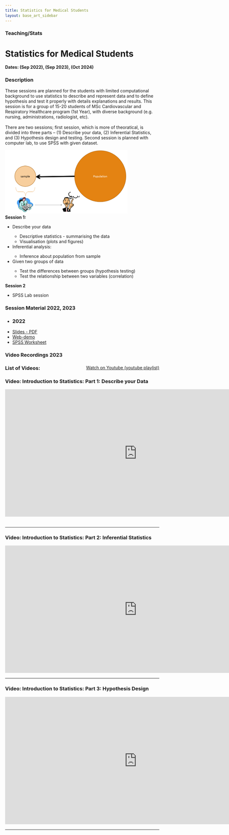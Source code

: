 ```yaml
---
title: Statistics for Medical Students
layout: base_art_sidebar
---
```


### Teaching/Stats

# Statistics for Medical Students
**Dates: (Sep 2022), (Sep 2023), (Oct 2024)**


<div class="panel panel-collapsable is-expanded">
    <div class="panel-heading">
        <h3>Description</h3>
            <span class="panel-collapsable-trigger"></span>
        </div>
    <div class="panel-content" style="display: block;">
        <p>
        These sessions are planned for the students with limited computational background to use statistics to describe and represent data and to define hypothesis and test it properly with details explanations and results. This session is for a group of 15-20 students of MSc Cardiovascular and Respiratory Healthcare program (1st Year), with diverse background (e.g. nursing, administrations, radiologist, etc). 
        <br><br>
        There are two sessions; first session, which is more of theoratical,  is divided into three parts – (1) Describe your data, (2) Inferential Statistics, and (3) Hypothesis design and testing. Second session is planned with computer lab, to use SPSS with given dataset.
        <div class="side-img-right"> <a href="./Introduction_to_Statistics.pdf" target="_blank"><img src="cover.png" alt="slides" width="400"> </a></div>
        <b>Session 1:</b>
        <ul>
        <li> Describe your data </li>
        <ul>
        <li>Descriptive statistics - summarising the data </li>
        <li>Visualisation (plots and figures)</li>
        </ul>
        <li>Inferential analysis:</li>
        <ul>
        <li>Inference about population from sample </li>
        </ul>
        <li>Given two groups of data </li>
        <ul>
        <li>Test the differences between groups (hypothesis testing) </li>
        <li>Test the relationship between two variables (correlation) </li>
        </ul>
        </ul>
        <b> Session 2 </b>
        <ul><li> SPSS Lab session </li></ul>
        </p>
        <!-- <ul>
            <li><a href="" target="_blank">Syllabus</a></li>
            <li><a href="">DOWNLOAD All Course Materials</a></li>
        </ul> -->
        </div>
    </div>

<div class="panel panel-collapsable ">
    <div class="panel-heading">
        <h3>Session Material 2022, 2023</h3>
        <span class="panel-collapsable-trigger"></span>
        </div>
    <div class="panel-content">
        <div class="heading" style="margin-top: 0">
        <!-- <h3>2023</h3> -->
        </div>
        <ul class='list-inline'>
        <li><h3>2022</h3></li>
        <li><a href="files/Introduction_to_Statistics.pdf" target="_blank"><aa class="btn btn-small btn-highlight">Slides - PDF</aa></a></li>
        <li><a href="https://nikeshbajaj.github.io/teaching/stats_demo" target="_blank"><aa class="btn btn-small btn-highlight">Web-demo</aa></a></li>
        <li><a href="https://nikeshbajaj.github.io/teaching/spss_session/WorkSheet_SPSS_Session.pdf" target="_blank"><aa class="btn btn-small btn-highlight">SPSS Worksheet</aa></a></li>
        </ul>
        </div>
    </div>

<div class="panel panel-collapsable ">
    <div class="panel-heading">
        <h3>Video Recordings 2023</h3>
        <span class="panel-collapsable-trigger"></span>
        </div>
    <div class="panel-content">
        <div class="heading" style="margin-top: 0">
        <div style="float: right;">
        <a href="https://www.youtube.com/playlist?list=PLdb7wbToE3cK5VikE25mYb9FLi1ETxOSj" target="_blank"><aa class="btn btn-small btn-highlight">Watch on Youtube (youtube playlist)</aa></a>
        </div>
        <h3>List of Videos: </h3>
        </div>
        <h3>Video: Introduction to Statistics: Part 1: Describe your Data</h3>
        <div class="video-container">
        <iframe width="860" height="415" src="https://www.youtube.com/embed/LOrdgvZ7yMY?si=iCoKkRHVZULDOF4s" title="YouTube video player" frameborder="0" allow="accelerometer; autoplay; clipboard-write; encrypted-media; gyroscope; picture-in-picture; web-share" referrerpolicy="strict-origin-when-cross-origin" allowfullscreen></iframe>
        <!-- <iframe width="560" height="315" src="https://www.youtube.com/embed/nuAAVOg93iE?si=7_XlBOQ6X18h46pm" title="YouTube video player" frameborder="0" allow="accelerometer; autoplay; clipboard-write; encrypted-media; gyroscope; picture-in-picture; web-share" referrerpolicy="strict-origin-when-cross-origin" allowfullscreen></iframe> -->
        </div>
        <br>
        <hr>
        <h3>Video: Introduction to Statistics: Part 2: Inferential Statistics</h3>
        <div class="video-container">
        <iframe width="860" height="415" src="https://www.youtube.com/embed/JouUe72Uwtg?si=YvSbUmv7u2oL2prv" title="YouTube video player" frameborder="0" allow="accelerometer; autoplay; clipboard-write; encrypted-media; gyroscope; picture-in-picture; web-share" referrerpolicy="strict-origin-when-cross-origin" allowfullscreen></iframe>
        </div>
        <hr>
        <h3>Video: Introduction to Statistics: Part 3: Hypothesis Design</h3>
        <div class="video-container">
        <iframe width="860" height="415" src="https://www.youtube.com/embed/LH7vSBP8dYc?si=Klkr4jbDQRPHGbLz" title="YouTube video player" frameborder="0" allow="accelerometer; autoplay; clipboard-write; encrypted-media; gyroscope; picture-in-picture; web-share" referrerpolicy="strict-origin-when-cross-origin" allowfullscreen></iframe>
        </div>
        <hr>
        </div>
    </div>


<!-- 
<div class="panel panel-collapsable ">
    <div class="panel-heading">
        <h3>Video Recordings 2023</h3>
        <span class="panel-collapsable-trigger"></span>
        </div>
    <div class="panel-content">
        <div class="heading" style="margin-top: 0">
        <h3>List of Videos: </h3>
        </div>
        <div class="panel panel-collapsable ">
            <div class="panel-heading">
                <h3>Video: Introduction to Statistics: Part 1: Describe your Data</h3>
                <span class="panel-collapsable-trigger"></span>
            </div>
            <div class="panel-content">
                <div class="heading" style="margin-top: 0">
                </div>
                <iframe width="860" height="415" src="https://www.youtube.com/embed/nuAAVOg93iE?si=7_XlBOQ6X18h46pm" title="YouTube video player" frameborder="0" allow="accelerometer; autoplay; clipboard-write; encrypted-media; gyroscope; picture-in-picture; web-share" referrerpolicy="strict-origin-when-cross-origin" allowfullscreen></iframe>
            </div>
        </div>
        <hr>
        <div class="panel panel-collapsable ">
            <div class="panel-heading">
                <h3>Video: Introduction to Statistics: Part 2: Inferential Statistics</h3>
                <span class="panel-collapsable-trigger"></span>
            </div>
            <div class="panel-content">
                <div class="heading" style="margin-top: 0">
                </div>
                <iframe width="860" height="415" src="https://www.youtube.com/embed/JouUe72Uwtg?si=YvSbUmv7u2oL2prv" title="YouTube video player" frameborder="0" allow="accelerometer; autoplay; clipboard-write; encrypted-media; gyroscope; picture-in-picture; web-share" referrerpolicy="strict-origin-when-cross-origin" allowfullscreen></iframe>
            </div>
        </div>
        <hr>
                <div class="panel panel-collapsable ">
            <div class="panel-heading">
                <h3>Video: Introduction to Statistics: Part 3: Hypothesis Design</h3>
                <span class="panel-collapsable-trigger"></span>
            </div>
            <div class="panel-content">
                <div class="heading" style="margin-top: 0">
                </div>
                <h3>Introduction to Statistics: Part 3: Hypothesis Design & Testing</h3>
                <iframe width="860" height="415" src="https://www.youtube.com/embed/nuAAVOg93iE?si=7_XlBOQ6X18h46pm" title="YouTube video player" frameborder="0" allow="accelerometer; autoplay; clipboard-write; encrypted-media; gyroscope; picture-in-picture; web-share" referrerpolicy="strict-origin-when-cross-origin" allowfullscreen></iframe>
            </div>
        </div>      
        <hr>
        </div>
    </div> -->

<div class="row">
<div class='col-50'>
</div>
<div class='col-50'>
</div>
</div>
